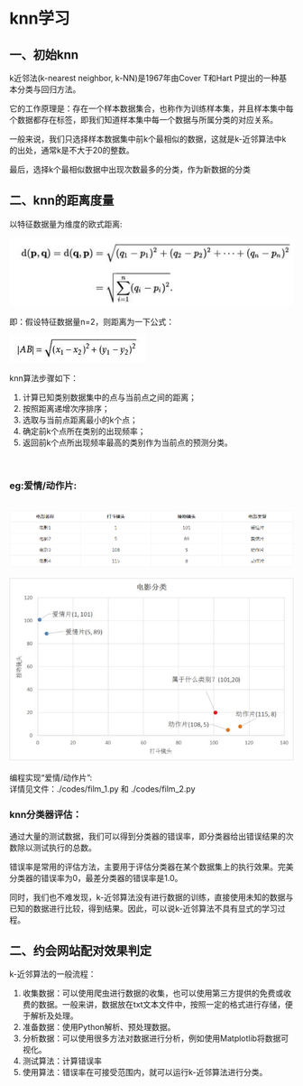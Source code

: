 # knn学习
## 一、初始knn
k近邻法(k-nearest neighbor, k-NN)是1967年由Cover T和Hart P提出的一种基本分类与回归方法。

它的工作原理是：存在一个样本数据集合，也称作为训练样本集，并且样本集中每个数据都存在标签，即我们知道样本集中每一个数据与所属分类的对应关系。

一般来说，我们只选择样本数据集中前k个最相似的数据，这就是k-近邻算法中k的出处，通常k是不大于20的整数。

最后，选择k个最相似数据中出现次数最多的分类，作为新数据的分类

## 二、knn的距离度量
以特征数据量为维度的欧式距离:  

<img src="./imgs/knn-4.png"><br>

即：假设特征数据量n=2，则距离为一下公式：   

<img src="./imgs/knn-1.png"><br>
  
knn算法步骤如下：
<ol>
    <li>计算已知类别数据集中的点与当前点之间的距离；</li>
    <li>按照距离递增次序排序；</li>
    <li>选取与当前点距离最小的k个点；</li>
    <li>确定前k个点所在类别的出现频率；</li>
    <li>返回前k个点所出现频率最高的类别作为当前点的预测分类。</li>
</ol><br>

### eg:爱情/动作片:
<br>
<img src="./imgs/knn-2.png"><br><br>
<img src="./imgs/knn-3.png"><br><br>
编程实现“爱情/动作片”:<br>
详情见文件：./codes/film_1.py 和 ./codes/film_2.py  

### knn分类器评估：
通过大量的测试数据，我们可以得到分类器的错误率，即分类器给出错误结果的次数除以测试执行的总数。

错误率是常用的评估方法，主要用于评估分类器在某个数据集上的执行效果。完美分类器的错误率为0，最差分类器的错误率是1.0。

同时，我们也不难发现，k-近邻算法没有进行数据的训练，直接使用未知的数据与已知的数据进行比较，得到结果。因此，可以说k-近邻算法不具有显式的学习过程。
## 二、约会网站配对效果判定
k-近邻算法的一般流程：
<ol>
    <li>收集数据：可以使用爬虫进行数据的收集，也可以使用第三方提供的免费或收费的数据。一般来讲，数据放在txt文本文件中，按照一定的格式进行存储，便于解析及处理。</li>
    <li>准备数据：使用Python解析、预处理数据。</li>
    <li>分析数据：可以使用很多方法对数据进行分析，例如使用Matplotlib将数据可视化。</li>
    <li>测试算法：计算错误率</li>
    <li>使用算法：错误率在可接受范围内，就可以运行k-近邻算法进行分类。</li>
</ol>